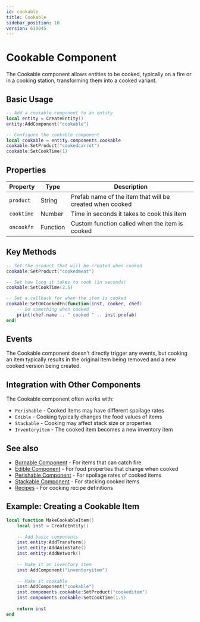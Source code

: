 ```yaml
---
id: cookable
title: Cookable
sidebar_position: 10
version: 619045
---
```


# Cookable Component

The Cookable component allows entities to be cooked, typically on a fire or in a cooking station, transforming them into a cooked variant.

## Basic Usage

```lua
-- Add a cookable component to an entity
local entity = CreateEntity()
entity:AddComponent("cookable")

-- Configure the cookable component
local cookable = entity.components.cookable
cookable:SetProduct("cookedcarrot")
cookable:SetCookTime(1)
```

## Properties

| Property | Type | Description |
|----------|------|-------------|
| `product` | String | Prefab name of the item that will be created when cooked |
| `cooktime` | Number | Time in seconds it takes to cook this item |
| `oncookfn` | Function | Custom function called when the item is cooked |

## Key Methods

```lua
-- Set the product that will be created when cooked
cookable:SetProduct("cookedmeat")

-- Set how long it takes to cook (in seconds)
cookable:SetCookTime(2.5)

-- Set a callback for when the item is cooked
cookable:SetOnCookedFn(function(inst, cooker, chef)
    -- Do something when cooked
    print(chef.name .. " cooked " .. inst.prefab)
end)
```

## Events

The Cookable component doesn't directly trigger any events, but cooking an item typically results in the original item being removed and a new cooked version being created.

## Integration with Other Components

The Cookable component often works with:

- `Perishable` - Cooked items may have different spoilage rates
- `Edible` - Cooking typically changes the food values of items
- `Stackable` - Cooking may affect stack size or properties
- `Inventoryitem` - The cooked item becomes a new inventory item

## See also

- [Burnable Component](burnable.md) - For items that can catch fire
- [Edible Component](edible.md) - For food properties that change when cooked
- [Perishable Component](perishable.md) - For spoilage rates of cooked items
- [Stackable Component](stackable.md) - For stacking cooked items
- [Recipes](../recipes/cooking.md) - For cooking recipe definitions

## Example: Creating a Cookable Item

```lua
local function MakeCookableItem()
    local inst = CreateEntity()
    
    -- Add basic components
    inst.entity:AddTransform()
    inst.entity:AddAnimState()
    inst.entity:AddNetwork()
    
    -- Make it an inventory item
    inst:AddComponent("inventoryitem")
    
    -- Make it cookable
    inst:AddComponent("cookable")
    inst.components.cookable:SetProduct("cookeditem")
    inst.components.cookable:SetCookTime(1.5)
    
    return inst
end
``` 